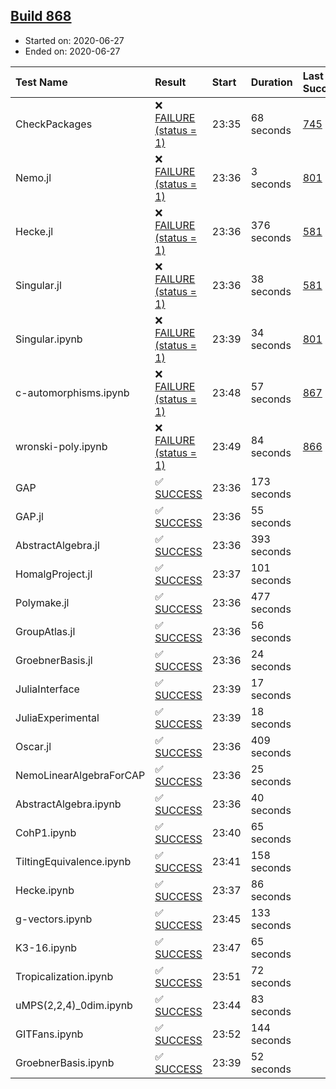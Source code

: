 ## [Build 868](https://oscarci.mathematik.uni-kl.de/job/oscar-julia-1.4/868/)

* Started on: 2020-06-27
* Ended on: 2020-06-27

| Test Name    | Result | Start | Duration | Last Success | First Failure |
|:-------------|:-------|:------|:---------|:-------------|:--------------|
| CheckPackages | ❌ [FAILURE (status = 1)](https://oscarci.mathematik.uni-kl.de/job/oscar-julia-1.4/868/artifact/logs/build-868/CheckPackages.log) | 23:35 | 68 seconds | [745](https://oscarci.mathematik.uni-kl.de/job/oscar-julia-1.4/745/) | [746](https://oscarci.mathematik.uni-kl.de/job/oscar-julia-1.4/746/) |
| Nemo.jl | ❌ [FAILURE (status = 1)](https://oscarci.mathematik.uni-kl.de/job/oscar-julia-1.4/868/artifact/logs/build-868/Nemo.jl.log) | 23:36 | 3 seconds | [801](https://oscarci.mathematik.uni-kl.de/job/oscar-julia-1.4/801/) | [802](https://oscarci.mathematik.uni-kl.de/job/oscar-julia-1.4/802/) |
| Hecke.jl | ❌ [FAILURE (status = 1)](https://oscarci.mathematik.uni-kl.de/job/oscar-julia-1.4/868/artifact/logs/build-868/Hecke.jl.log) | 23:36 | 376 seconds | [581](https://oscarci.mathematik.uni-kl.de/job/oscar-julia-1.4/581/) | [582](https://oscarci.mathematik.uni-kl.de/job/oscar-julia-1.4/582/) |
| Singular.jl | ❌ [FAILURE (status = 1)](https://oscarci.mathematik.uni-kl.de/job/oscar-julia-1.4/868/artifact/logs/build-868/Singular.jl.log) | 23:36 | 38 seconds | [581](https://oscarci.mathematik.uni-kl.de/job/oscar-julia-1.4/581/) | [582](https://oscarci.mathematik.uni-kl.de/job/oscar-julia-1.4/582/) |
| Singular.ipynb | ❌ [FAILURE (status = 1)](https://oscarci.mathematik.uni-kl.de/job/oscar-julia-1.4/868/artifact/logs/build-868/Singular.ipynb.log) | 23:39 | 34 seconds | [801](https://oscarci.mathematik.uni-kl.de/job/oscar-julia-1.4/801/) | [802](https://oscarci.mathematik.uni-kl.de/job/oscar-julia-1.4/802/) |
| c-automorphisms.ipynb | ❌ [FAILURE (status = 1)](https://oscarci.mathematik.uni-kl.de/job/oscar-julia-1.4/868/artifact/logs/build-868/c-automorphisms.ipynb.log) | 23:48 | 57 seconds | [867](https://oscarci.mathematik.uni-kl.de/job/oscar-julia-1.4/867/) | [868](https://oscarci.mathematik.uni-kl.de/job/oscar-julia-1.4/868/) |
| wronski-poly.ipynb | ❌ [FAILURE (status = 1)](https://oscarci.mathematik.uni-kl.de/job/oscar-julia-1.4/868/artifact/logs/build-868/wronski-poly.ipynb.log) | 23:49 | 84 seconds | [866](https://oscarci.mathematik.uni-kl.de/job/oscar-julia-1.4/866/) | [867](https://oscarci.mathematik.uni-kl.de/job/oscar-julia-1.4/867/) |
| GAP | ✅ [SUCCESS](https://oscarci.mathematik.uni-kl.de/job/oscar-julia-1.4/868/artifact/logs/build-868/GAP.log) | 23:36 | 173 seconds |  |  |
| GAP.jl | ✅ [SUCCESS](https://oscarci.mathematik.uni-kl.de/job/oscar-julia-1.4/868/artifact/logs/build-868/GAP.jl.log) | 23:36 | 55 seconds |  |  |
| AbstractAlgebra.jl | ✅ [SUCCESS](https://oscarci.mathematik.uni-kl.de/job/oscar-julia-1.4/868/artifact/logs/build-868/AbstractAlgebra.jl.log) | 23:36 | 393 seconds |  |  |
| HomalgProject.jl | ✅ [SUCCESS](https://oscarci.mathematik.uni-kl.de/job/oscar-julia-1.4/868/artifact/logs/build-868/HomalgProject.jl.log) | 23:37 | 101 seconds |  |  |
| Polymake.jl | ✅ [SUCCESS](https://oscarci.mathematik.uni-kl.de/job/oscar-julia-1.4/868/artifact/logs/build-868/Polymake.jl.log) | 23:36 | 477 seconds |  |  |
| GroupAtlas.jl | ✅ [SUCCESS](https://oscarci.mathematik.uni-kl.de/job/oscar-julia-1.4/868/artifact/logs/build-868/GroupAtlas.jl.log) | 23:36 | 56 seconds |  |  |
| GroebnerBasis.jl | ✅ [SUCCESS](https://oscarci.mathematik.uni-kl.de/job/oscar-julia-1.4/868/artifact/logs/build-868/GroebnerBasis.jl.log) | 23:36 | 24 seconds |  |  |
| JuliaInterface | ✅ [SUCCESS](https://oscarci.mathematik.uni-kl.de/job/oscar-julia-1.4/868/artifact/logs/build-868/JuliaInterface.log) | 23:39 | 17 seconds |  |  |
| JuliaExperimental | ✅ [SUCCESS](https://oscarci.mathematik.uni-kl.de/job/oscar-julia-1.4/868/artifact/logs/build-868/JuliaExperimental.log) | 23:39 | 18 seconds |  |  |
| Oscar.jl | ✅ [SUCCESS](https://oscarci.mathematik.uni-kl.de/job/oscar-julia-1.4/868/artifact/logs/build-868/Oscar.jl.log) | 23:36 | 409 seconds |  |  |
| NemoLinearAlgebraForCAP | ✅ [SUCCESS](https://oscarci.mathematik.uni-kl.de/job/oscar-julia-1.4/868/artifact/logs/build-868/NemoLinearAlgebraForCAP.log) | 23:36 | 25 seconds |  |  |
| AbstractAlgebra.ipynb | ✅ [SUCCESS](https://oscarci.mathematik.uni-kl.de/job/oscar-julia-1.4/868/artifact/logs/build-868/AbstractAlgebra.ipynb.log) | 23:36 | 40 seconds |  |  |
| CohP1.ipynb | ✅ [SUCCESS](https://oscarci.mathematik.uni-kl.de/job/oscar-julia-1.4/868/artifact/logs/build-868/CohP1.ipynb.log) | 23:40 | 65 seconds |  |  |
| TiltingEquivalence.ipynb | ✅ [SUCCESS](https://oscarci.mathematik.uni-kl.de/job/oscar-julia-1.4/868/artifact/logs/build-868/TiltingEquivalence.ipynb.log) | 23:41 | 158 seconds |  |  |
| Hecke.ipynb | ✅ [SUCCESS](https://oscarci.mathematik.uni-kl.de/job/oscar-julia-1.4/868/artifact/logs/build-868/Hecke.ipynb.log) | 23:37 | 86 seconds |  |  |
| g-vectors.ipynb | ✅ [SUCCESS](https://oscarci.mathematik.uni-kl.de/job/oscar-julia-1.4/868/artifact/logs/build-868/g-vectors.ipynb.log) | 23:45 | 133 seconds |  |  |
| K3-16.ipynb | ✅ [SUCCESS](https://oscarci.mathematik.uni-kl.de/job/oscar-julia-1.4/868/artifact/logs/build-868/K3-16.ipynb.log) | 23:47 | 65 seconds |  |  |
| Tropicalization.ipynb | ✅ [SUCCESS](https://oscarci.mathematik.uni-kl.de/job/oscar-julia-1.4/868/artifact/logs/build-868/Tropicalization.ipynb.log) | 23:51 | 72 seconds |  |  |
| uMPS(2,2,4)_0dim.ipynb | ✅ [SUCCESS](https://oscarci.mathematik.uni-kl.de/job/oscar-julia-1.4/868/artifact/logs/build-868/uMPS-2-2-4-_0dim.ipynb.log) | 23:44 | 83 seconds |  |  |
| GITFans.ipynb | ✅ [SUCCESS](https://oscarci.mathematik.uni-kl.de/job/oscar-julia-1.4/868/artifact/logs/build-868/GITFans.ipynb.log) | 23:52 | 144 seconds |  |  |
| GroebnerBasis.ipynb | ✅ [SUCCESS](https://oscarci.mathematik.uni-kl.de/job/oscar-julia-1.4/868/artifact/logs/build-868/GroebnerBasis.ipynb.log) | 23:39 | 52 seconds |  |  |
